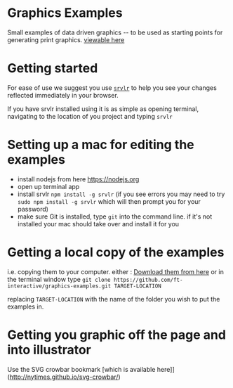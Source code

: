 # Graphics Examples
Small examples of data driven graphics -- to be used as starting points for generating print graphics.
[viewable here](http://ft-interactive.github.io/graphics-examples/)
# Getting started
For ease of use we suggest you use [`srvlr`](https://github.com/kavanagh/srvlr) to help you see your changes reflected immediately in your browser.

If you have srvlr installed using it is as simple as opening terminal, navigating to the location of you project and typing `srvlr`

# Setting up a mac for editing the examples

 * install nodejs from here https://nodejs.org
 * open up terminal app
 * install srvlr `npm install -g srvlr` (if you see errors you may need to try `sudo npm install -g srvlr` which will then prompt you for your password)
 * make sure Git is installed, type `git` into the command line. if it's not installed your mac should take over and install it for you

# Getting a local copy of the examples

i.e. copying them to your computer. either : [Download them from here](https://github.com/ft-interactive/graphics-examples/archive/master.zip)
or in the terminal window type `git clone https://github.com/ft-interactive/graphics-examples.git TARGET-LOCATION`

replacing `TARGET-LOCATION` with the name of the folder you wish to put the examples in.

# Getting you graphic off the page and into illustrator

Use the SVG crowbar bookmark [which is available here]](http://nytimes.github.io/svg-crowbar/)